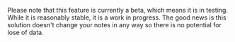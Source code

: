 Please note that this feature is currently a beta, which means it is in testing. While it is reasonably stable, it is a work in progress. The good news is this solution doesn't change your notes in any way so there is no potential for lose of data.